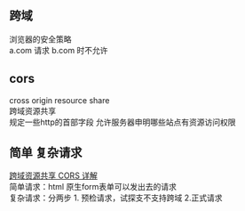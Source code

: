 ## 跨域
浏览器的安全策略  
a.com 请求 b.com 时不允许
## cors
cross origin resource share  
跨域资源共享  
规定一些http的首部字段 允许服务器申明哪些站点有资源访问权限  
## 简单 复杂请求
[跨域资源共享 CORS 详解](http://www.ruanyifeng.com/blog/2016/04/cors.html)  
简单请求：html 原生form表单可以发出去的请求  
复杂请求：分两步 1. 预检请求，试探支不支持跨域 2.正式请求